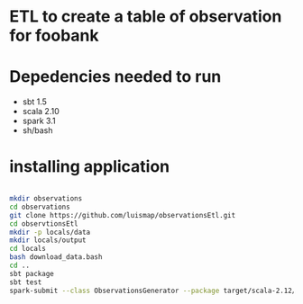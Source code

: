 # ETL to create a table of observation for foobank

# Depedencies needed to run
  * sbt 1.5
  * scala 2.10
  * spark 3.1
  * sh/bash

# installing application
```bash

mkdir observations
cd observations
git clone https://github.com/luismap/observationsEtl.git
cd observtionsEtl
mkdir -p locals/data
mkdir locals/output
cd locals
bash download_data.bash
cd ..
sbt package
sbt test
spark-submit --class ObservationsGenerator --package target/scala-2.12/observation-generator_2.12-0.1.jar
```
